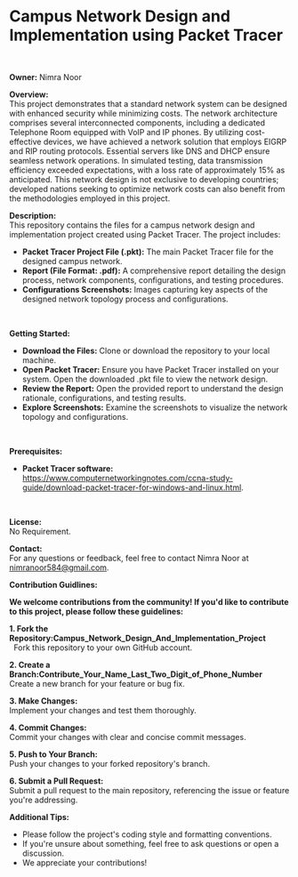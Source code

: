 # Campus Network Design and Implementation using Packet Tracer
<br>

**Owner:** Nimra Noor
<br>

**Overview:**
<br>
This project demonstrates that a standard network system can be designed with enhanced security while minimizing costs. The network architecture comprises several interconnected components, including a dedicated Telephone Room equipped with VoIP and IP phones. By utilizing cost-effective devices, we have achieved a network solution that employs EIGRP and RIP routing protocols. Essential servers like DNS and DHCP ensure seamless network operations. In simulated testing, data transmission efficiency exceeded expectations, with a loss rate of approximately 15% as anticipated. This network design is not exclusive to developing countries; developed nations seeking to optimize network costs can also benefit from the methodologies employed in this project.
<br>

**Description:** 
<br>
This repository contains the files for a campus network design and implementation project created using Packet Tracer. The project includes:
<br>
* **Packet Tracer Project File (.pkt):** The main Packet Tracer file for the designed campus network.
* **Report (File Format: .pdf):** A comprehensive report detailing the design process, network components, configurations, and testing procedures.
* **Configurations Screenshots:** Images capturing key aspects of the designed network topology process and configurations.
<br>

**Getting Started:**
<br>
* **Download the Files:** Clone or download the repository to your local machine.
* **Open Packet Tracer:** Ensure you have Packet Tracer installed on your system. Open the downloaded .pkt file to view the network design.
* **Review the Report:** Open the provided report to understand the design rationale, configurations, and testing results.
* **Explore Screenshots:** Examine the screenshots to visualize the network topology and configurations.
<br>

**Prerequisites:**
<br>
* **Packet Tracer software:** https://www.computernetworkingnotes.com/ccna-study-guide/download-packet-tracer-for-windows-and-linux.html. 
<br>

**License:**
<br>
No Requirement.
<br>

**Contact:**
<br>
For any questions or feedback, feel free to contact Nimra Noor at nimranoor584@gmail.com.
<br>

**Contribution Guidlines:**
<br>

**We welcome contributions from the community! If you'd like to contribute to this project, please follow these guidelines:**

**1. Fork the Repository:Campus_Network_Design_And_Implementation_Project**<br>   
 Fork this repository to your own GitHub account.

 
**2. Create a Branch:Contribute_Your_Name_Last_Two_Digit_of_Phone_Number** <br>
Create a new branch for your feature or bug fix.

**3. Make Changes:** <br>
Implement your changes and test them thoroughly.

**4. Commit Changes:** <br>
Commit your changes with clear and concise commit messages.

**5. Push to Your Branch:** <br>
Push your changes to your forked repository's branch.

**6. Submit a Pull Request:** <br>
Submit a pull request to the main repository, referencing the issue or feature you're addressing.
<br>

**Additional Tips:**
<br>
* Please follow the project's coding style and formatting conventions.
* If you're unsure about something, feel free to ask questions or open a discussion.
* We appreciate your contributions!


